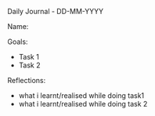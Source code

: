 
Daily Journal - DD-MM-YYYY

Name:

Goals:
- Task 1
- Task 2

Reflections:
- what i learnt/realised while doing task1 
- what i learnt/realised while doing task 2

